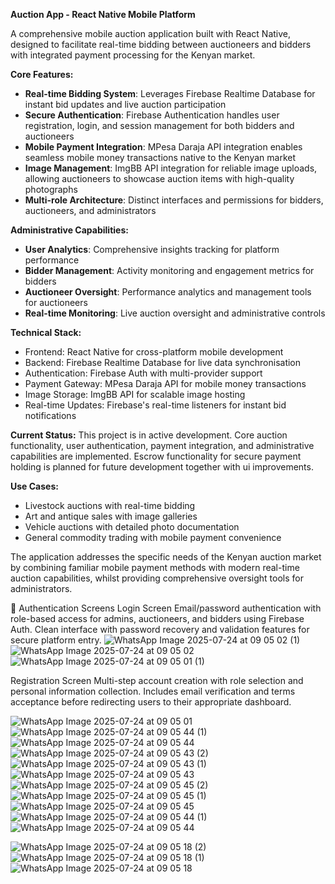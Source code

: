 **Auction App - React Native Mobile Platform**

A comprehensive mobile auction application built with React Native, designed to facilitate real-time bidding between auctioneers and bidders with integrated payment processing for the Kenyan market.

**Core Features:**
- **Real-time Bidding System**: Leverages Firebase Realtime Database for instant bid updates and live auction participation
- **Secure Authentication**: Firebase Authentication handles user registration, login, and session management for both bidders and auctioneers
- **Mobile Payment Integration**: MPesa Daraja API integration enables seamless mobile money transactions native to the Kenyan market
- **Image Management**: ImgBB API integration for reliable image uploads, allowing auctioneers to showcase auction items with high-quality photographs
- **Multi-role Architecture**: Distinct interfaces and permissions for bidders, auctioneers, and administrators

**Administrative Capabilities:**
- **User Analytics**: Comprehensive insights tracking for platform performance
- **Bidder Management**: Activity monitoring and engagement metrics for bidders
- **Auctioneer Oversight**: Performance analytics and management tools for auctioneers
- **Real-time Monitoring**: Live auction oversight and administrative controls

**Technical Stack:**
- Frontend: React Native for cross-platform mobile development
- Backend: Firebase Realtime Database for live data synchronisation
- Authentication: Firebase Auth with multi-provider support
- Payment Gateway: MPesa Daraja API for mobile money transactions
- Image Storage: ImgBB API for scalable image hosting
- Real-time Updates: Firebase's real-time listeners for instant bid notifications

**Current Status:**
This project is in active development. Core auction functionality, user authentication, payment integration, and administrative capabilities are implemented. Escrow functionality for secure payment holding is planned for future development together with ui improvements.

**Use Cases:**
- Livestock auctions with real-time bidding
- Art and antique sales with image galleries
- Vehicle auctions with detailed photo documentation
- General commodity trading with mobile payment convenience

The application addresses the specific needs of the Kenyan auction market by combining familiar mobile payment methods with modern real-time auction capabilities, whilst providing comprehensive oversight tools for administrators.

🔐 Authentication Screens
Login Screen
Email/password authentication with role-based access for admins, auctioneers, and bidders using Firebase Auth. Clean interface with password recovery and validation features for secure platform entry.
![WhatsApp Image 2025-07-24 at 09 05 02 (1)](https://github.com/user-attachments/assets/9a36197f-5854-4afb-a449-18f3f36d2b0b)
![WhatsApp Image 2025-07-24 at 09 05 02](https://github.com/user-attachments/assets/cbeddf94-28e1-44ac-af33-78a30f435e3b)
![WhatsApp Image 2025-07-24 at 09 05 01 (1)](https://github.com/user-attachments/assets/caf19928-f758-47f5-bf09-2cebc15fe236)


Registration Screen
Multi-step account creation with role selection and personal information collection. Includes email verification and terms acceptance before redirecting users to their appropriate dashboard.

![WhatsApp Image 2025-07-24 at 09 05 01](https://github.com/user-attachments/assets/b011d3d6-871d-4df2-a0a6-826bdbbdeb7e)
![WhatsApp Image 2025-07-24 at 09 05 44 (1)](https://github.com/user-attachments/assets/348e0cba-3f86-4643-8a5f-5d1d6756198f)
![WhatsApp Image 2025-07-24 at 09 05 44](https://github.com/user-attachments/assets/48b2a201-e326-4b01-a5f9-6d38fe35426d)
![WhatsApp Image 2025-07-24 at 09 05 43 (2)](https://github.com/user-attachments/assets/9b3625d6-b741-4a53-bf56-3c0b327de17f)
![WhatsApp Image 2025-07-24 at 09 05 43 (1)](https://github.com/user-attachments/assets/d805d863-6955-45ab-9ef9-71cc75d03b2e)
![WhatsApp Image 2025-07-24 at 09 05 43](https://github.com/user-attachments/assets/5eb24fa4-173b-46dc-b127-118fd70ecbc4)
![WhatsApp Image 2025-07-24 at 09 05 45 (2)](https://github.com/user-attachments/assets/fb39f766-3859-4327-8b04-fd4fa128a7e4)
![WhatsApp Image 2025-07-24 at 09 05 45 (1)](https://github.com/user-attachments/assets/f87c05af-d089-44c5-ac6b-8cfc25173134)
![WhatsApp Image 2025-07-24 at 09 05 45](https://github.com/user-attachments/assets/5a2bf159-dc32-4cb8-9cce-014fd5b26bfe)
![WhatsApp Image 2025-07-24 at 09 05 44 (1)](https://github.com/user-attachments/assets/403e853e-edc7-4ac0-a589-d98a80abc8c6)
![WhatsApp Image 2025-07-24 at 09 05 44](https://github.com/user-attachments/assets/eee1346f-92a5-4fff-b24c-083d5687cf38)


![WhatsApp Image 2025-07-24 at 09 05 18 (2)](https://github.com/user-attachments/assets/9af4c3d5-418c-418a-b535-f712a7f3cd66)
![WhatsApp Image 2025-07-24 at 09 05 18 (1)](https://github.com/user-attachments/assets/5ccca06c-346f-4f74-ae59-23779e6f6e82)
![WhatsApp Image 2025-07-24 at 09 05 18](https://github.com/user-attachments/assets/6061f201-d340-458e-88a5-242bc5a48305)


